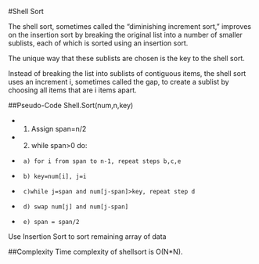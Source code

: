 #Shell Sort

The shell sort, sometimes called the “diminishing increment sort,” improves on the insertion sort by breaking the original list into a 
number of smaller sublists, each of which is sorted using an insertion sort. 

The unique way that these sublists are chosen is the key to the shell sort.

Instead of breaking the list into sublists of contiguous items, the shell sort uses an increment i, sometimes called the gap, to create 
a sublist by choosing all items that are i items apart.

##Pseudo-Code
Shell.Sort(num,n,key)
* 1. Assign span=n/2
* 2. while span>0 do:
+      a) for i from span to n-1, repeat steps b,c,e
+      b) key=num[i], j=i
+      c)while j=span and num[j-span]>key, repeat step d
+      d) swap num[j] and num[j-span]
+      e) span = span/2

Use Insertion Sort to sort remaining array of data 

##Complexity
Time complexity of shellsort is O(N*N).
